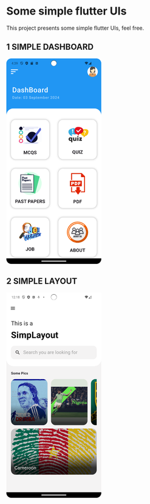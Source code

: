 # Some simple flutter UIs

This project presents some simple flutter UIs, feel free.

## 1 SIMPLE DASHBOARD

<img src="pics/dashboard.png" alt="Dashboard" width="250">

## 2 SIMPLE LAYOUT

<img src="pics/simplelayout.png" alt="Dashboard" width="250">